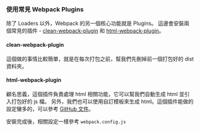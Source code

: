 ### 使用常見 Webpack Plugins

除了 Loaders 以外，Webpack 的另一個核心功能就是 Plugins。
這邊會安裝兩個常見的插件 - [clean-webpack-plugin](https://www.npmjs.com/package/clean-webpack-plugin) 和 [html-webpack-plugin](https://webpack.js.org/plugins/html-webpack-plugin/)。

#### clean-webpack-plugin

這個做的事情比較簡單，就是在每次打包之前，幫我們先刪掉前一個打包好的 dist 資料夾。

#### html-webpack-plugin

顧名思義，這個插件負責處理 html 相關功能，它可以幫我們自動生成 html 並引入打包好的 js 檔。
另外，我們也可以使用自訂模板來生成 html。這個插件能做的設定蠻多的，可以參考 [GitHub 文件](https://github.com/jantimon/html-webpack-plugin#options)。

安裝完成後，相關設定一樣參考 `webpack.config.js`
